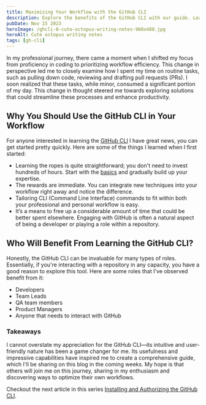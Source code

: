```yaml
---
title: Maximizing Your Workflow with the GitHub CLI
description: Explore the benefits of the GitHub CLI with our guide. Learn how it streamlines coding tasks, enhances efficiency, and is beneficial for developers, team leads, and QA members alike.
pubDate: Nov 15 2023
heroImage: /ghcli-0-cute-octopus-writing-notes-960x480.jpg
heroAlt: Cute octopus writing notes
tags: [gh-cli]
---
```


In my professional journey, there came a moment when I shifted my focus from proficiency in coding to prioritizing workflow efficiency. This change in perspective led me to closely examine how I spent my time on routine tasks, such as pulling down code, reviewing and drafting pull requests (PRs). I soon realized that these tasks, while minor, consumed a significant portion of my day. This change in thought steered me towards exploring solutions that could streamline these processes and enhance productivity.

## Why You Should Use the GitHub CLI in Your Workflow
For anyone interested in learning the [GitHub CLI](https://cli.github.com/) I have great news, you can get started pretty quickly. Here are some of the things I learned when I first started:

- Learning the ropes is quite straightforward; you don't need to invest hundreds of hours. Start with the [basics](/blog/ghcli-1-installing-and-authorizing-the-githubcli/) and gradually build up your expertise.
- The rewards are immediate. You can integrate new techniques into your workflow right away and notice the difference.
- Tailoring CLI (Command Line Interface) commands to fit within both your professional and personal workflow is easy.
- It’s a means to free up a considerable amount of time that could be better spent elsewhere. Engaging with GitHub is often a natural aspect of being a developer or playing a role within a repository.

## Who Will Benefit From Learning the GitHub CLI?
Honestly, the GitHub CLI can be invaluable for many types of roles. Essentially, if you're interacting with a repository in any capacity, you have a good reason to explore this tool. Here are some roles that I've observed benefit from it:

- Developers
- Team Leads
- QA team members
- Product Managers
- Anyone that needs to interact with GitHub

### Takeaways
I cannot overstate my appreciation for the GitHub CLI—its intuitive and user-friendly nature has been a game changer for me. Its usefulness and impressive capabilities have inspired me to create a comprehensive guide, which I'll be sharing on this blog in the coming weeks. My hope is that others will join me on this journey, sharing in my enthusiasm and discovering ways to optimize their own workflows.

Checkout the next article in this series [Installing and Authorizing the GitHub CLI](/blog/ghcli-1-installing-and-authorizing-the-githubcli/).